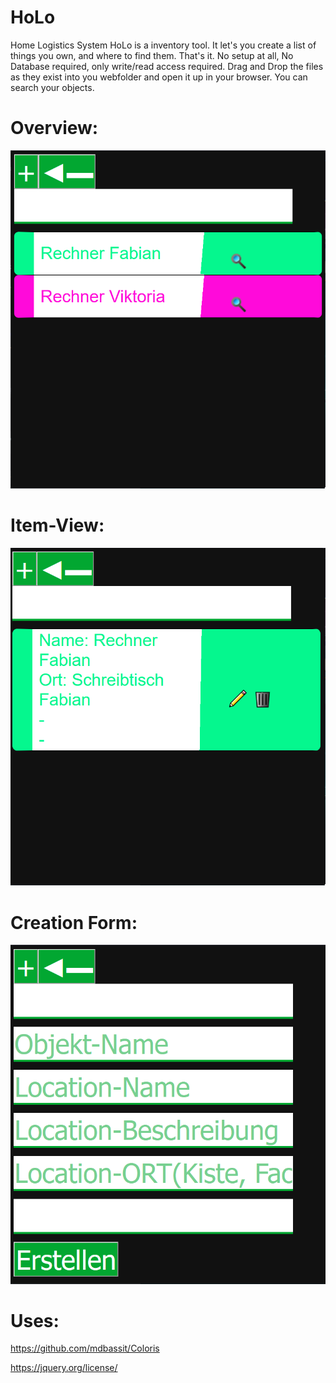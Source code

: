 # HoLo
Home Logistics System
HoLo is a inventory tool.
It let's you create a list of things you own, and where to find them.
That's it.
No setup at all, No Database required, only write/read access required.
Drag and Drop the files as they exist into you webfolder and open it up in your browser.
You can search your objects.
# Overview:
![](https://raw.githubusercontent.com/Fabsology/HoLo/main/screenshots/overview.png)
# Item-View:
![](https://raw.githubusercontent.com/Fabsology/HoLo/main/screenshots/itemview.png)
# Creation Form:
![](https://raw.githubusercontent.com/Fabsology/HoLo/main/screenshots/create.png)


# Uses:
https://github.com/mdbassit/Coloris

https://jquery.org/license/
